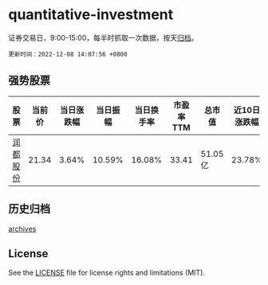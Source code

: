 # quantitative-investment

证券交易日，9:00-15:00，每半时抓取一次数据，按天[归档](archives)。

`更新时间：2022-12-08 14:07:56 +0800`

## 强势股票

|股票|当前价|当日涨跌幅|当日振幅|当日换手率|市盈率TTM|总市值|近10日涨跌幅|
|----|----|----|----|----|----|----|----|
|[润都股份](https://xueqiu.com/S/SZ002923)|21.34|3.64%|10.59%|16.08%|33.41|51.05亿|23.78%|

## 历史归档

[archives](archives)

## License

See the [LICENSE](LICENSE) file for license rights and limitations (MIT).